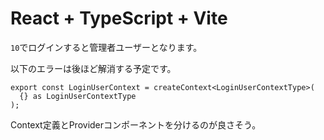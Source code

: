 # React + TypeScript + Vite
`10`でログインすると管理者ユーザーとなります。

以下のエラーは後ほど解消する予定です。
```tsx
export const LoginUserContext = createContext<LoginUserContextType>(
  {} as LoginUserContextType
);
```
Context定義とProviderコンポーネントを分けるのが良さそう。
